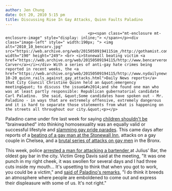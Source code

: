```yaml
---
author: Jen Chung
date: Oct 20, 2010 5:15 pm
title: Discussing Rise In Gay Attacks, Quinn Faults Paladino
---
```


	
										<p><span class="mt-enclosure mt-enclosure-image" style="display: inline;"> </span></p><div class="image-left" style=" width:190px; "> <img alt="2010_10_bencarv.jpg" src="https://web.archive.org/web/20150509194115im_/http://gothamist.com/attachments/jen/2010_10_bencarv.jpg" width="190" height="249"> <br> <i>Stonewall beating victim <a href="https://web.archive.org/web/20150509194115/http://www.bencarveronline.com/post/1249353620">Ben Carver</a></i></div> With a series of anti-gay hate crimes being reported in recent weeks, the <a href="https://web.archive.org/web/20150509194115/http://www.nydailynews.com/ny_local/2010/10/20/2010-10-20_quinn_rails_against_gay_attacks.html">Daily News reports</a> that City Council Christine Quinn held an &quot;emergency meeting&quot; to discuss the issue&#x2014;and she found one man who was at least partly responsible: Republican gubernatorial candidate Carl Paladino.  She said, &quot;Some candidates have spoken out - Mr. Paladino - in ways that are extremely offensive, extremely dangerous and it is hard to separate those statements from what is happening on the streets all throughout our city.&quot;<p></p>

<p>Paladino came under fire last week for saying <a href="https://web.archive.org/web/20150509194115/http://gothamist.com/2010/10/10/paladino_homosexuality_not_an_equal.php">children shouldn&apos;t be</a> &quot;brainwashed&quot; into thinking homosexuality was an equally valid or successful lifestyle and <a href="https://web.archive.org/web/20150509194115/http://gothamist.com/2010/10/11/paladino_hates_gay_pride_parade_has.php">slamming gay pride parades</a>.  This came days after reports of a <a href="https://web.archive.org/web/20150509194115/http://gothamist.com/2010/10/04/two_si_men_accused_of_hate_crime_be.php">beating of a gay man at the Stonewall Inn</a>, attacks on a gay couple in Chelsea, and a <a href="https://web.archive.org/web/20150509194115/http://gothamist.com/2010/10/09/more_on_latin_king_goonies_alleged.php">brutal series of attacks on gay men</a> in the Bronx.  </p>

<p>This week, police <a href="https://web.archive.org/web/20150509194115/http://gothamist.com/2010/10/18/bias_attack_alleged_at_nycs_oldest.php">arrested a man for attacking a bartender </a>at Julius&apos; Bar, the oldest gay bar in the city.  Victim Greg Davis said at the meeting, &quot;It was one punch in my right cheek, it was swollen for several days and I had three cuts inside my mouth... It&apos;s upsetting to think that when you got to work, you could be a victim,&quot; and <a href="https://web.archive.org/web/20150509194115/http://www.dnainfo.com/20101019/manhattan/victim-of-latest-gay-hate-crime-speaks-out">said of Paladino&apos;s remarks</a>, &quot;I do think it breeds an atmosphere where people are emboldened to come out and express their displeasure with some of us. It&apos;s not right.&quot;</p>					
										
									
				